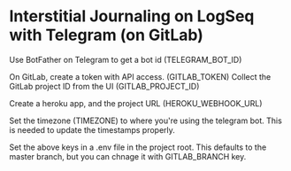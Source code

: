 # Interstitial Journaling on LogSeq with Telegram (on GitLab)


Use BotFather on Telegram to get a bot id (TELEGRAM_BOT_ID)

On GitLab, create a token with API access. (GITLAB_TOKEN)
Collect the GitLab project ID from the UI (GITLAB_PROJECT_ID)

Create a heroku app, and the project URL (HEROKU_WEBHOOK_URL)

Set the timezone (TIMEZONE) to where you're using the telegram bot. This is needed to update the timestamps properly.

Set the above keys in a .env file in the project root. This defaults to the master branch, but you can chnage it with GITLAB_BRANCH key.